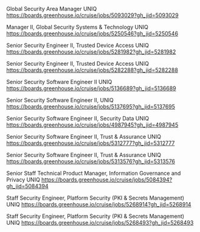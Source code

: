 Global Security Area Manager UNIQ https://boards.greenhouse.io/cruise/jobs/5093029?gh_jid=5093029

Manager II, Global Security Systems & Technology UNIQ https://boards.greenhouse.io/cruise/jobs/5250546?gh_jid=5250546

Senior Security Engineer II, Trusted Device Access UNIQ https://boards.greenhouse.io/cruise/jobs/5281982?gh_jid=5281982

Senior Security Engineer II, Trusted Device Access UNIQ https://boards.greenhouse.io/cruise/jobs/5282288?gh_jid=5282288

Senior Security Software Engineer II UNIQ https://boards.greenhouse.io/cruise/jobs/5136689?gh_jid=5136689

Senior Security Software Engineer II,  UNIQ https://boards.greenhouse.io/cruise/jobs/5137695?gh_jid=5137695

Senior Security Software Engineer II, Security Data  UNIQ https://boards.greenhouse.io/cruise/jobs/4987945?gh_jid=4987945

Senior Security Software Engineer II, Trust & Assurance UNIQ https://boards.greenhouse.io/cruise/jobs/5312777?gh_jid=5312777

Senior Security Software Engineer II, Trust & Assurance UNIQ https://boards.greenhouse.io/cruise/jobs/5313576?gh_jid=5313576

Senior Staff Technical Product Manager, Information Governance and Privacy UNIQ https://boards.greenhouse.io/cruise/jobs/5084394?gh_jid=5084394

Staff Security Engineer, Platform Security (PKI & Secrets Management) UNIQ https://boards.greenhouse.io/cruise/jobs/5268914?gh_jid=5268914

Staff Security Engineer, Platform Security (PKI & Secrets Management) UNIQ https://boards.greenhouse.io/cruise/jobs/5268493?gh_jid=5268493

